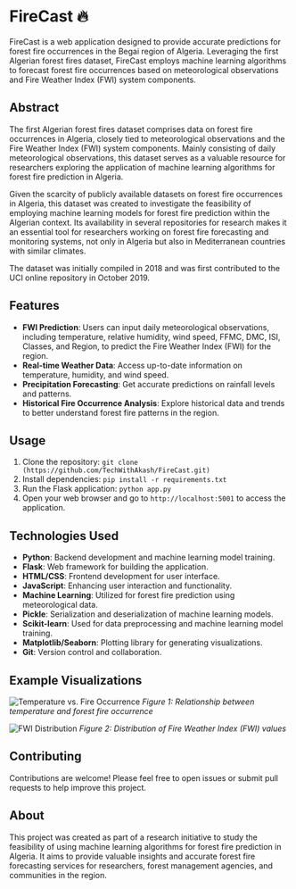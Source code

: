 

# FireCast 🔥

FireCast is a web application designed to provide accurate predictions for forest fire occurrences in the Begai region of Algeria. Leveraging the first Algerian forest fires dataset, FireCast employs machine learning algorithms to forecast forest fire occurrences based on meteorological observations and Fire Weather Index (FWI) system components.

## Abstract

The first Algerian forest fires dataset comprises data on forest fire occurrences in Algeria, closely tied to meteorological observations and the Fire Weather Index (FWI) system components. Mainly consisting of daily meteorological observations, this dataset serves as a valuable resource for researchers exploring the application of machine learning algorithms for forest fire prediction in Algeria.

Given the scarcity of publicly available datasets on forest fire occurrences in Algeria, this dataset was created to investigate the feasibility of employing machine learning models for forest fire prediction within the Algerian context. Its availability in several repositories for research makes it an essential tool for researchers working on forest fire forecasting and monitoring systems, not only in Algeria but also in Mediterranean countries with similar climates.

The dataset was initially compiled in 2018 and was first contributed to the UCI online repository in October 2019.

## Features

- **FWI Prediction**: Users can input daily meteorological observations, including temperature, relative humidity, wind speed, FFMC, DMC, ISI, Classes, and Region, to predict the Fire Weather Index (FWI) for the region.
- **Real-time Weather Data**: Access up-to-date information on temperature, humidity, and wind speed.
- **Precipitation Forecasting**: Get accurate predictions on rainfall levels and patterns.
- **Historical Fire Occurrence Analysis**: Explore historical data and trends to better understand forest fire patterns in the region.

## Usage

1. Clone the repository: `git clone (https://github.com/TechWithAkash/FireCast.git)`
2. Install dependencies: `pip install -r requirements.txt`
3. Run the Flask application: `python app.py`
4. Open your web browser and go to `http://localhost:5001` to access the application.

## Technologies Used

- **Python**: Backend development and machine learning model training.
- **Flask**: Web framework for building the application.
- **HTML/CSS**: Frontend development for user interface.
- **JavaScript**: Enhancing user interaction and functionality.
- **Machine Learning**: Utilized for forest fire prediction using meteorological data.
- **Pickle**: Serialization and deserialization of machine learning models.
- **Scikit-learn**: Used for data preprocessing and machine learning model training.
- **Matplotlib/Seaborn**: Plotting library for generating visualizations.
- **Git**: Version control and collaboration.

## Example Visualizations

![Temperature vs. Fire Occurrence](./images/temperature_vs_fire.png)
*Figure 1: Relationship between temperature and forest fire occurrence*

![FWI Distribution](./images/fwi_distribution.png)
*Figure 2: Distribution of Fire Weather Index (FWI) values*

## Contributing

Contributions are welcome! Please feel free to open issues or submit pull requests to help improve this project.

## About

This project was created as part of a research initiative to study the feasibility of using machine learning algorithms for forest fire prediction in Algeria. It aims to provide valuable insights and accurate forest fire forecasting services for researchers, forest management agencies, and communities in the region.


